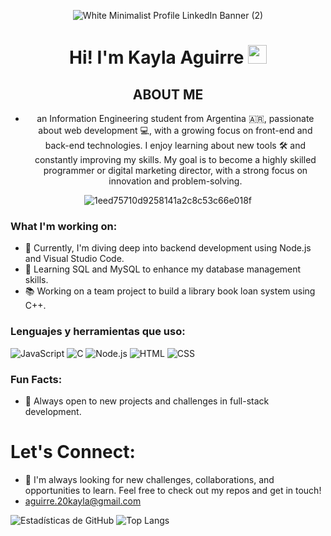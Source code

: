 <div align="center">
  
  ![White Minimalist Profile LinkedIn Banner (2)](https://github.com/user-attachments/assets/79b99b28-3f02-4c50-a134-07db289fcba8)

  
</div>


<div align="center">

# Hi! I'm Kayla Aguirre   <img src="https://media.giphy.com/media/hvRJCLFzcasrR4ia7z/giphy.gif" width="30px">


## ABOUT ME

- an Information Engineering student from Argentina 🇦🇷, passionate about web development 💻, with a growing focus on front-end and back-end technologies. I enjoy learning about new tools 🛠️ and constantly improving my skills. My goal is to become a highly skilled programmer or digital marketing director, with a strong focus on innovation and problem-solving.

 ![1eed75710d9258141a2c8c53c66e018f](https://github.com/user-attachments/assets/508540d5-36d3-4e28-abb3-e918cb30ade5)


</div>

### What I'm working on:
- 🔧 Currently, I'm diving deep into backend development using Node.js and Visual Studio Code.
- 💾 Learning SQL and MySQL to enhance my database management skills.
- 📚 Working on a team project to build a library book loan system using C++.

### Lenguajes y herramientas que uso:

![JavaScript](https://img.shields.io/badge/JavaScript-F7DF1E?style=for-the-badge&logo=javascript&logoColor=black)
![C](https://img.shields.io/badge/C-00599C?style=for-the-badge&logo=c&logoColor=white)
![Node.js](https://img.shields.io/badge/Node.js-339933?style=for-the-badge&logo=nodedotjs&logoColor=white)
![HTML](https://img.shields.io/badge/HTML-E34F26?style=for-the-badge&logo=html5&logoColor=white)
![CSS](https://img.shields.io/badge/CSS-1572B6?style=for-the-badge&logo=css3&logoColor=white)


### Fun Facts:
- 🚀 Always open to new projects and challenges in full-stack development.

# Let's Connect:
- 🌟 I'm always looking for new challenges, collaborations, and opportunities to learn. Feel free to check out my repos and get in touch!
- aguirre.20kayla@gmail.com

![Estadísticas de GitHub](https://github-readme-stats.vercel.app/api?username=Kayla-git&show_icons=true&theme=dracula)
![Top Langs](https://github-readme-stats.vercel.app/api/top-langs/?username=Kayla-git&layout=compact&theme=tokyonight)

